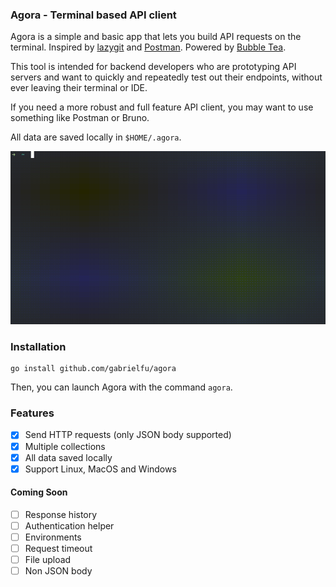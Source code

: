 ### Agora - Terminal based API client

Agora is a simple and basic app that lets you build API requests on the terminal. 
Inspired by [lazygit](https://github.com/jesseduffield/lazygit) and [Postman](https://www.postman.com). 
Powered by [Bubble Tea](https://github.com/charmbracelet/bubbletea).

This tool is intended for backend developers who are prototyping API servers and want to
quickly and repeatedly test out their endpoints, without ever leaving their terminal or IDE.

If you need a more robust and full feature API client, you may want to use
something like Postman or Bruno.

All data are saved locally in `$HOME/.agora`.

![](./assets/demo.gif)

### Installation

```shell
go install github.com/gabrielfu/agora
```

Then, you can launch Agora with the command `agora`.

### Features

- [X] Send HTTP requests (only JSON body supported)
- [X] Multiple collections
- [X] All data saved locally
- [X] Support Linux, MacOS and Windows

#### Coming Soon

- [ ] Response history
- [ ] Authentication helper
- [ ] Environments
- [ ] Request timeout
- [ ] File upload
- [ ] Non JSON body